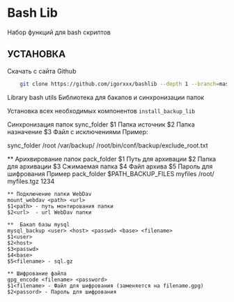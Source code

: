 Bash Lib
=========================


Набор функций для bash скриптов


УСТАНОВКА
------------
Скачать с сайта Github 
```bash
    git clone https://github.com/igorxxx/bashlib --depth 1 --branch=master ./
```

Library bash utils
Библиотека для бакапов и синхронизации папок

Установка всех необходимых компонентов 
 `install_backup_lib`

 Синхронизация папок
sync_folder <source> <destination> <exclude file>
$1<source> Папка источник
$2<destination> Папка назначение
$3<exclude file> Файл с исключениями
Пример:


  sync_folder /root /var/backup/ /root/bin/conf/backup/exclude_root.txt 



   ** Арихвирование папок
   pack_folder <source> <folder> <tar arhive> <password>
   $1<source>		Путь для архивации
   $2<folder>          Папка для архивации
   $3<folder>		Сжимаемая папка
   $4<tar arhive>	Файл архива
   $5<password>	Пароль для шифрования
   Пример
   pack_folder $PATH_BACKUP_FILES myfiles  /root/ myfiles.tgz 1234

    ** Подключение папки WebDav
    mount_webdav <path> <url>
    $1<path> - путь монтирования папки
    $2<url>  - url WebDav папки

    **  Бакап базы mysql
    mysql_backup <user> <host> <passwd> <base> <filename> 
    $1<user>
    $2<host>
    $3<passwd>
    $4<base>
    $5<filename> - sql.gz

    ** Шифрование файла
    gpg_encode <filename> <password>
    $1<filename> - Файл для шифрования (заменяется на filename.gpg)
    $2<passord> - Пароль для шифрования
